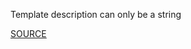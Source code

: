 Template description can only be a string

[SOURCE](https://docs.aws.amazon.com/AWSCloudFormation/latest/UserGuide/template-description-structure.html)